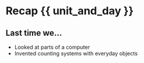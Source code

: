 # Recap {{ unit_and_day }}

## Last time we...
- Looked at parts of a computer
- Invented counting systems with everyday objects
